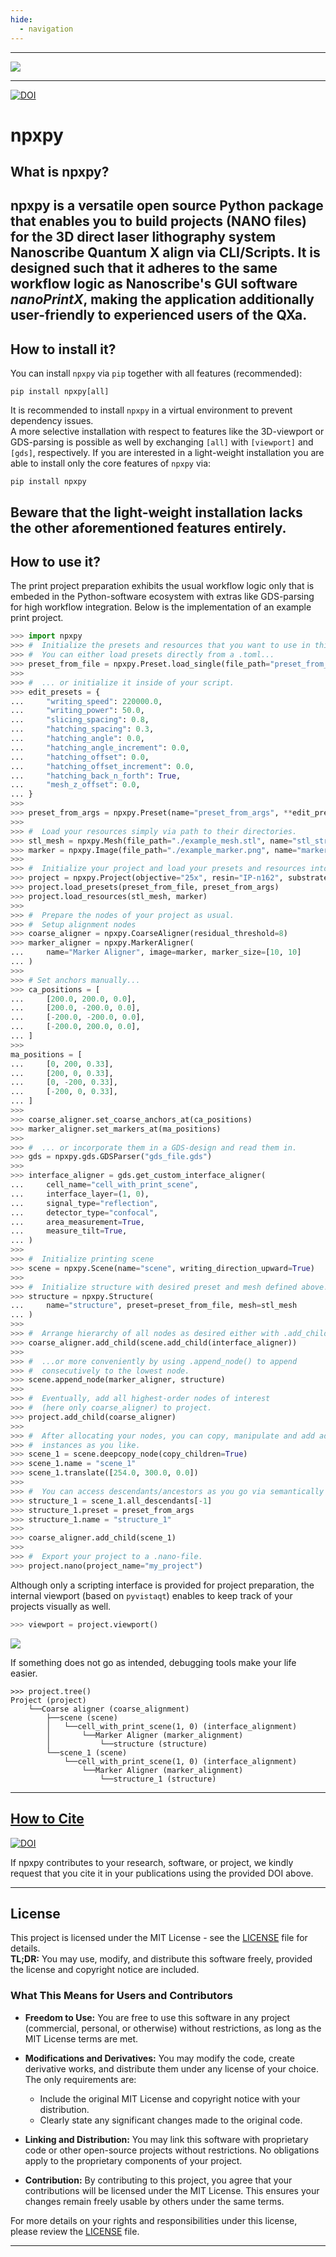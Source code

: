 ```yaml
---
hide:
  - navigation
---
```


---
![](images/logo.svg)

---
[![DOI](https://zenodo.org/badge/776090967.svg)](https://doi.org/10.5281/zenodo.15038194)
# npxpy

## What is npxpy?
npxpy is a versatile open source Python package that enables you to build projects (NANO files) for the 3D direct laser 
lithography system **Nanoscribe Quantum X align** via CLI/Scripts. It is designed such that it adheres to the
same workflow logic as Nanoscribe's GUI software *nanoPrintX*, making the application additionally user-friendly to
experienced users of the **QXa**.
---

## How to install it?
You can install ```npxpy``` via ```pip``` together with all features (recommended):
```
pip install npxpy[all]
```
It is recommended to install ```npxpy``` in a virtual environment to prevent dependency issues.  
A more selective installation with respect to features like the 3D-viewport or GDS-parsing is possible as well by
exchanging ```[all]``` with ```[viewport]``` and ```[gds]```, respectively. If you are interested in a light-weight
installation you are able to install only the core features of ```npxpy``` via:
```
pip install npxpy
```
Beware that the light-weight installation lacks the other aforementioned features entirely. 
---

## How to use it?
The print project preparation exhibits the usual workflow logic only that is embeded in the Python-software ecosystem
with extras like GDS-parsing for high workflow integration. Below is the implementation of an example print project. 
```python
>>> import npxpy
>>> #  Initialize the presets and resources that you want to use in this project.
>>> #  You can either load presets directly from a .toml...
>>> preset_from_file = npxpy.Preset.load_single(file_path="preset_from_file.toml")
>>> 
>>> #  ... or initialize it inside of your script.
>>> edit_presets = {
...     "writing_speed": 220000.0,
...     "writing_power": 50.0,
...     "slicing_spacing": 0.8,
...     "hatching_spacing": 0.3,
...     "hatching_angle": 0.0,
...     "hatching_angle_increment": 0.0,
...     "hatching_offset": 0.0,
...     "hatching_offset_increment": 0.0,
...     "hatching_back_n_forth": True,
...     "mesh_z_offset": 0.0,
... }
>>> 
>>> preset_from_args = npxpy.Preset(name="preset_from_args", **edit_presets)
>>> 
>>> #  Load your resources simply via path to their directories.
>>> stl_mesh = npxpy.Mesh(file_path="./example_mesh.stl", name="stl_structure")
>>> marker = npxpy.Image(file_path="./example_marker.png", name="marker_image")
>>> 
>>> #  Initialize your project and load your presets and resources into it.
>>> project = npxpy.Project(objective="25x", resin="IP-n162", substrate="FuSi")
>>> project.load_presets(preset_from_file, preset_from_args)
>>> project.load_resources(stl_mesh, marker)
>>> 
>>> #  Prepare the nodes of your project as usual.
>>> #  Setup alignment nodes
>>> coarse_aligner = npxpy.CoarseAligner(residual_threshold=8)
>>> marker_aligner = npxpy.MarkerAligner(
...     name="Marker Aligner", image=marker, marker_size=[10, 10]
... )
>>> 
>>> # Set anchors manually...
>>> ca_positions = [
...     [200.0, 200.0, 0.0],
...     [200.0, -200.0, 0.0],
...     [-200.0, -200.0, 0.0],
...     [-200.0, 200.0, 0.0],
... ]
>>> 
ma_positions = [
...     [0, 200, 0.33],
...     [200, 0, 0.33],
...     [0, -200, 0.33],
...     [-200, 0, 0.33],
... ]
>>> 
>>> coarse_aligner.set_coarse_anchors_at(ca_positions)
>>> marker_aligner.set_markers_at(ma_positions)
>>> 
>>> #  ... or incorporate them in a GDS-design and read them in.
>>> gds = npxpy.gds.GDSParser("gds_file.gds")
>>> 
>>> interface_aligner = gds.get_custom_interface_aligner(
...     cell_name="cell_with_print_scene",
...     interface_layer=(1, 0),
...     signal_type="reflection",
...     detector_type="confocal",
...     area_measurement=True,
...     measure_tilt=True,
... )
>>> 
>>> #  Initialize printing scene
>>> scene = npxpy.Scene(name="scene", writing_direction_upward=True)
>>> 
>>> #  Initialize structure with desired preset and mesh defined above.
>>> structure = npxpy.Structure(
...     name="structure", preset=preset_from_file, mesh=stl_mesh
... )
>>> 
>>> #  Arrange hierarchy of all nodes as desired either with .add_child()...
>>> coarse_aligner.add_child(scene.add_child(interface_aligner))
>>> 
>>> #  ...or more conveniently by using .append_node() to append
>>> #  consecutively to the lowest node.
>>> scene.append_node(marker_aligner, structure)
>>> 
>>> #  Eventually, add all highest-order nodes of interest
>>> #  (here only coarse_aligner) to project.
>>> project.add_child(coarse_aligner)
>>> 
>>> #  After allocating your nodes, you can copy, manipulate and add additional
>>> #  instances as you like.
>>> scene_1 = scene.deepcopy_node(copy_children=True)
>>> scene_1.name = "scene_1"
>>> scene_1.translate([254.0, 300.0, 0.0])
>>> 
>>> #  You can access descendants/ancestors as you go via semantically ordered lists.
>>> structure_1 = scene_1.all_descendants[-1]
>>> structure_1.preset = preset_from_args
>>> structure_1.name = "structure_1"
>>> 
>>> coarse_aligner.add_child(scene_1)
>>> 
>>> #  Export your project to a .nano-file.
>>> project.nano(project_name="my_project") 
```
Although only a scripting interface is provided for project preparation, the internal viewport (based on ```pyvistaqt```)
enables to keep track of your projects visually as well.
```python
>>> viewport = project.viewport()
```
![](examples/example_README/example0_viewport.png)

If something does not go as intended, debugging tools make your life easier.
```
>>> project.tree()
Project (project)
    └──Coarse aligner (coarse_alignment)
        ├──scene (scene)
        │   └──cell_with_print_scene(1, 0) (interface_alignment)
        │       └──Marker Aligner (marker_alignment)
        │           └──structure (structure)
        └──scene_1 (scene)
            └──cell_with_print_scene(1, 0) (interface_alignment)
                └──Marker Aligner (marker_alignment)
                    └──structure_1 (structure)
```
---
## [How to Cite](https://doi.org/10.5281/zenodo.15038194)
[![DOI](https://zenodo.org/badge/776090967.svg)](https://doi.org/10.5281/zenodo.15038194)

If npxpy contributes to your research, software, or project, we kindly request that you cite it in your
publications using the provided DOI above.

---
## License

This project is licensed under the MIT License - see the [LICENSE](https://github.com/cuenlueer/nanoAPI/blob/main/LICENSE)
file for details.  
**TL;DR:** You may use, modify, and distribute this software freely, provided the license and copyright notice are included.
### What This Means for Users and Contributors

- **Freedom to Use:** You are free to use this software in any project (commercial, personal, or otherwise) without
restrictions, as long as the MIT License terms are met.

- **Modifications and Derivatives:** You may modify the code, create derivative works, and distribute them under any
license of your choice. The only requirements are:
  - Include the original MIT License and copyright notice with your distribution.
  - Clearly state any significant changes made to the original code.
- **Linking and Distribution:** You may link this software with proprietary code or other open-source projects without
restrictions. No obligations apply to the proprietary components of your project.

- **Contribution:** By contributing to this project, you agree that your contributions will be licensed under the
MIT License. This ensures your changes remain freely usable by others under the same terms.

For more details on your rights and responsibilities under this license, please review the [LICENSE](https://github.com/cuenlueer/nanoAPI/blob/main/LICENSE) file.

---
